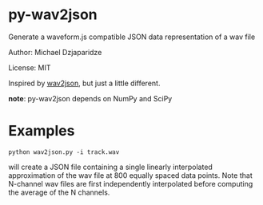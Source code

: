 # py-wav2json
Generate a waveform.js compatible JSON data representation of a wav file

Author: Michael Dzjaparidze

License: MIT

Inspired by [wav2json](https://github.com/beschulz/wav2json), but just a little different.

**note**: py-wav2json depends on NumPy and SciPy

# Examples
    python wav2json.py -i track.wav
will create a JSON file containing a single linearly interpolated approximation of the wav file at 800 equally spaced data points. Note that N-channel wav files are first independently interpolated before computing the average of the N channels.
